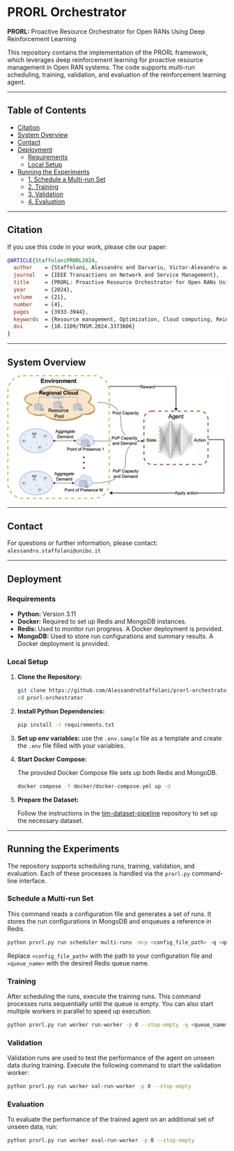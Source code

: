 # PRORL Orchestrator  
**PRORL:** Proactive Resource Orchestrator for Open RANs Using Deep Reinforcement Learning

This repository contains the implementation of the PRORL framework, which leverages deep reinforcement learning for proactive resource management in Open RAN systems. The code supports multi-run scheduling, training, validation, and evaluation of the reinforcement learning agent.

---

## Table of Contents

- [Citation](#citation)
- [System Overview](#system-overview)
- [Contact](#contact)
- [Deployment](#deployment)
  - [Requirements](#requirements)
  - [Local Setup](#local-setup)
- [Running the Experiments](#running-the-experiments)
  - [1. Schedule a Multi-run Set](#schedule-a-multi-run-set)
  - [2. Training](#training)
  - [3. Validation](#validation)
  - [4. Evaluation](#evaluation)

---

## Citation

If you use this code in your work, please cite our paper:

```bibtex
@ARTICLE{StaffolaniPRORL2024,
  author    = {Staffolani, Alessandro and Darvariu, Victor-Alexandru and Foschini, Luca and Girolami, Michele and Bellavista, Paolo and Foschini, Mirco MusolesiLuca},
  journal   = {IEEE Transactions on Network and Service Management},
  title     = {PRORL: Proactive Resource Orchestrator for Open RANs Using Deep Reinforcement Learning},
  year      = {2024},
  volume    = {21},
  number    = {4},
  pages     = {3933-3944},
  keywords  = {Resource management, Optimization, Cloud computing, Reinforcement learning, Costs, Dynamic scheduling, Copper, O-RAN, reinforcement learning, resource allocation, multi-objective optimization},
  doi       = {10.1109/TNSM.2024.3373606}
}
```

---

## System Overview

![PRORL System Overview](docs/prorl-system-overview.png "PRORL System Overview")

---

## Contact

For questions or further information, please contact:  
`alessandro.staffolani@unibo.it`

---

## Deployment

### Requirements

- **Python:** Version 3.11
- **Docker:** Required to set up Redis and MongoDB instances.
- **Redis:** Used to monitor run progress. A Docker deployment is provided.
- **MongoDB:** Used to store run configurations and summary results. A Docker deployment is provided.

### Local Setup

1. **Clone the Repository:**

    ```bash
    git clone https://github.com/AlessandroStaffolani/prorl-orchestrator.git
    cd prorl-orchestrator
    ```

2. **Install Python Dependencies:**

    ```bash
    pip install -r requirements.txt
    ```

3. **Set up env variables:** use the `.env.sample` file as a template and create the `.env` file filled with your variables.

4. **Start Docker Compose:**

    The provided Docker Compose file sets up both Redis and MongoDB.

    ```bash
    docker compose -f docker/docker-compose.yml up -d
    ```

5. **Prepare the Dataset:**

    Follow the instructions in the [tim-dataset-pipeline](https://github.com/AlessandroStaffolani/tim-dataset-pipeline) repository to set up the necessary dataset.

---

## Running the Experiments

The repository supports scheduling runs, training, validation, and evaluation. Each of these processes is handled via the `prorl.py` command-line interface.

### Schedule a Multi-run Set

This command reads a configuration file and generates a set of runs. It stores the run configurations in MongoDB and enqueues a reference in Redis.

```bash
python prorl.py run scheduler multi-runs -mcp <config_file_path> -q <queue_name>
```

Replace `<config_file_path>` with the path to your configuration file and `<queue_name>` with the desired Redis queue name.

### Training

After scheduling the runs, execute the training runs. This command processes runs sequentially until the queue is empty. You can also start multiple workers in parallel to speed up execution.

```bash
python prorl.py run worker run-worker -p 0 --stop-empty -q <queue_name>
```

### Validation

Validation runs are used to test the performance of the agent on unseen data during training. Execute the following command to start the validation worker:

```bash
python prorl.py run worker val-run-worker -p 0 --stop-empty
```

### Evaluation

To evaluate the performance of the trained agent on an additional set of unseen data, run:

```bash
python prorl.py run worker eval-run-worker -p 0 --stop-empty
```
